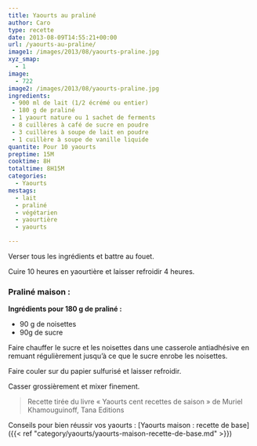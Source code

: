 ```yaml
---
title: Yaourts au praliné
author: Caro
type: recette
date: 2013-08-09T14:55:21+00:00
url: /yaourts-au-praline/
image1: /images/2013/08/yaourts-praline.jpg
xyz_smap:
  - 1
image:
  - 722
image2: /images/2013/08/yaourts-praline.jpg
ingredients:
 - 900 ml de lait (1/2 écrémé ou entier)
 - 180 g de praliné
 - 1 yaourt nature ou 1 sachet de ferments
 - 8 cuillères à café de sucre en poudre
 - 3 cuillères à soupe de lait en poudre
 - 1 cuillère à soupe de vanille liquide
quantite: Pour 10 yaourts
preptime: 15M
cooktime: 8H
totaltime: 8H15M
categories:
  - Yaourts
mestags:
  - lait
  - praliné
  - végétarien
  - yaourtière
  - yaourts

---
```

Verser tous les ingrédients et battre au fouet.

Cuire 10 heures en yaourtière et laisser refroidir 4 heures.

### Praliné maison :

**Ingrédients pour 180 g de praliné :**

  * 90 g de noisettes
  * 90g de sucre

Faire chauffer le sucre et les noisettes dans une casserole antiadhésive en remuant régulièrement jusqu&rsquo;à ce que le sucre enrobe les noisettes.

Faire couler sur du papier sulfurisé et laisser refroidir.

Casser grossièrement et mixer finement.

> Recette tirée du livre « Yaourts cent recettes de saison » de Muriel Khamouguinoff, Tana Editions

Conseils pour bien réussir vos yaourts : [Yaourts maison : recette de base]({{< ref "category/yaourts/yaourts-maison-recette-de-base.md" >}})
